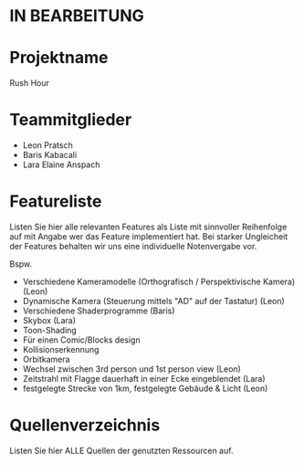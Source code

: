 # IN BEARBEITUNG
# Projektname 
Rush Hour

# Teammitglieder
- Leon Pratsch
- Baris Kabacali
- Lara Elaine Anspach

# Featureliste
Listen Sie hier alle relevanten Features als Liste mit sinnvoller Reihenfolge auf mit Angabe wer das Feature implementiert hat.
Bei starker Ungleicheit der Features behalten wir uns eine individuelle Notenvergabe vor.

Bspw.

- Verschiedene Kameramodelle (Orthografisch / Perspektivische Kamera) (Leon)
- Dynamische Kamera (Steuerung mittels "AD" auf der Tastatur) (Leon)
- Verschiedene Shaderprogramme (Baris)
- Skybox (Lara)
- Toon-Shading
- Für einen Comic/Blocks design
- Kollisionserkennung
- Orbitkamera
- Wechsel zwischen 3rd person und 1st person view (Leon) 
- Zeitstrahl mit Flagge dauerhaft in einer Ecke eingeblendet (Lara) 
- festgelegte Strecke von 1km, festgelegte Gebäude & Licht (Leon)

# Quellenverzeichnis
Listen Sie hier ALLE Quellen der genutzten Ressourcen auf.
